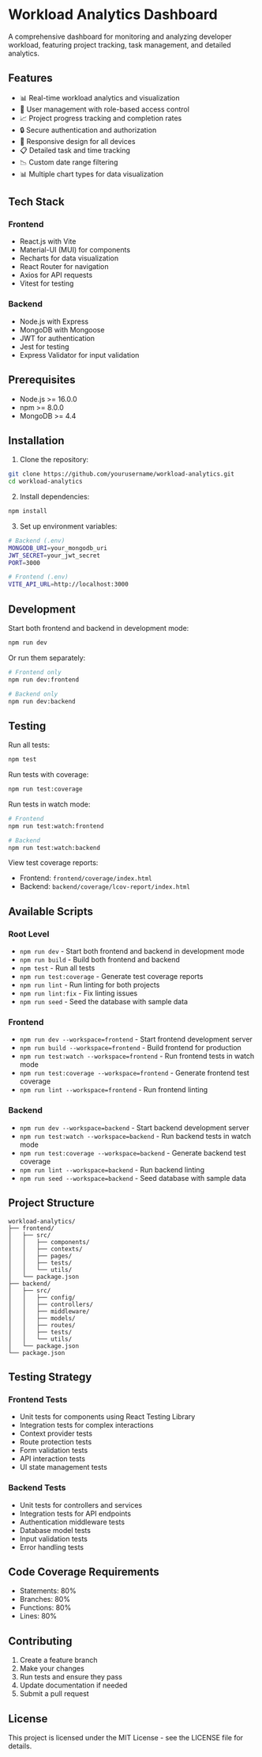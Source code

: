 # Workload Analytics Dashboard

A comprehensive dashboard for monitoring and analyzing developer workload, featuring project tracking, task management, and detailed analytics.

## Features

- 📊 Real-time workload analytics and visualization
- 👥 User management with role-based access control
- 📈 Project progress tracking and completion rates
- 🔒 Secure authentication and authorization
- 📱 Responsive design for all devices
- 📋 Detailed task and time tracking
- 📉 Custom date range filtering
- 📊 Multiple chart types for data visualization

## Tech Stack

### Frontend
- React.js with Vite
- Material-UI (MUI) for components
- Recharts for data visualization
- React Router for navigation
- Axios for API requests
- Vitest for testing

### Backend
- Node.js with Express
- MongoDB with Mongoose
- JWT for authentication
- Jest for testing
- Express Validator for input validation

## Prerequisites

- Node.js >= 16.0.0
- npm >= 8.0.0
- MongoDB >= 4.4

## Installation

1. Clone the repository:
```bash
git clone https://github.com/yourusername/workload-analytics.git
cd workload-analytics
```

2. Install dependencies:
```bash
npm install
```

3. Set up environment variables:
```bash
# Backend (.env)
MONGODB_URI=your_mongodb_uri
JWT_SECRET=your_jwt_secret
PORT=3000

# Frontend (.env)
VITE_API_URL=http://localhost:3000
```

## Development

Start both frontend and backend in development mode:
```bash
npm run dev
```

Or run them separately:
```bash
# Frontend only
npm run dev:frontend

# Backend only
npm run dev:backend
```

## Testing

Run all tests:
```bash
npm test
```

Run tests with coverage:
```bash
npm run test:coverage
```

Run tests in watch mode:
```bash
# Frontend
npm run test:watch:frontend

# Backend
npm run test:watch:backend
```

View test coverage reports:
- Frontend: `frontend/coverage/index.html`
- Backend: `backend/coverage/lcov-report/index.html`

## Available Scripts

### Root Level
- `npm run dev` - Start both frontend and backend in development mode
- `npm run build` - Build both frontend and backend
- `npm test` - Run all tests
- `npm run test:coverage` - Generate test coverage reports
- `npm run lint` - Run linting for both projects
- `npm run lint:fix` - Fix linting issues
- `npm run seed` - Seed the database with sample data

### Frontend
- `npm run dev --workspace=frontend` - Start frontend development server
- `npm run build --workspace=frontend` - Build frontend for production
- `npm run test:watch --workspace=frontend` - Run frontend tests in watch mode
- `npm run test:coverage --workspace=frontend` - Generate frontend test coverage
- `npm run lint --workspace=frontend` - Run frontend linting

### Backend
- `npm run dev --workspace=backend` - Start backend development server
- `npm run test:watch --workspace=backend` - Run backend tests in watch mode
- `npm run test:coverage --workspace=backend` - Generate backend test coverage
- `npm run lint --workspace=backend` - Run backend linting
- `npm run seed --workspace=backend` - Seed database with sample data

## Project Structure

```
workload-analytics/
├── frontend/
│   ├── src/
│   │   ├── components/
│   │   ├── contexts/
│   │   ├── pages/
│   │   ├── tests/
│   │   └── utils/
│   └── package.json
├── backend/
│   ├── src/
│   │   ├── config/
│   │   ├── controllers/
│   │   ├── middleware/
│   │   ├── models/
│   │   ├── routes/
│   │   ├── tests/
│   │   └── utils/
│   └── package.json
└── package.json
```

## Testing Strategy

### Frontend Tests
- Unit tests for components using React Testing Library
- Integration tests for complex interactions
- Context provider tests
- Route protection tests
- Form validation tests
- API interaction tests
- UI state management tests

### Backend Tests
- Unit tests for controllers and services
- Integration tests for API endpoints
- Authentication middleware tests
- Database model tests
- Input validation tests
- Error handling tests

## Code Coverage Requirements

- Statements: 80%
- Branches: 80%
- Functions: 80%
- Lines: 80%

## Contributing

1. Create a feature branch
2. Make your changes
3. Run tests and ensure they pass
4. Update documentation if needed
5. Submit a pull request

## License

This project is licensed under the MIT License - see the LICENSE file for details.
